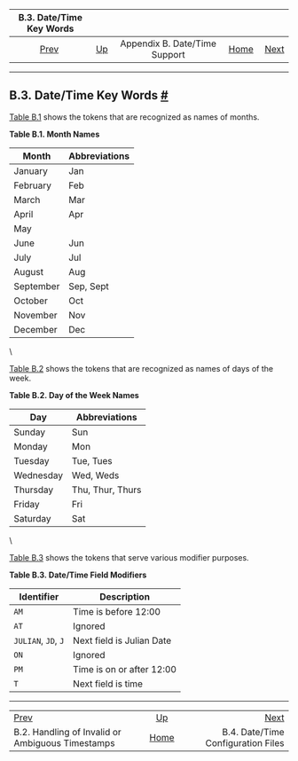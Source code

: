 

|                                 B.3. Date/Time Key Words                                |                                                              |                               |                                                       |                                                                          |
| :-------------------------------------------------------------------------------------: | :----------------------------------------------------------- | :---------------------------: | ----------------------------------------------------: | -----------------------------------------------------------------------: |
| [Prev](datetime-invalid-input.html "B.2. Handling of Invalid or Ambiguous Timestamps")  | [Up](datetime-appendix.html "Appendix B. Date/Time Support") | Appendix B. Date/Time Support | [Home](index.html "PostgreSQL 17devel Documentation") |  [Next](datetime-config-files.html "B.4. Date/Time Configuration Files") |

***

## B.3. Date/Time Key Words [#](#DATETIME-KEYWORDS)

[Table B.1](datetime-keywords.html#DATETIME-MONTH-TABLE "Table B.1. Month Names") shows the tokens that are recognized as names of months.

**Table B.1. Month Names**

| Month     | Abbreviations |
| --------- | ------------- |
| January   | Jan           |
| February  | Feb           |
| March     | Mar           |
| April     | Apr           |
| May       |               |
| June      | Jun           |
| July      | Jul           |
| August    | Aug           |
| September | Sep, Sept     |
| October   | Oct           |
| November  | Nov           |
| December  | Dec           |

\

[Table B.2](datetime-keywords.html#DATETIME-DOW-TABLE "Table B.2. Day of the Week Names") shows the tokens that are recognized as names of days of the week.

**Table B.2. Day of the Week Names**

| Day       | Abbreviations    |
| --------- | ---------------- |
| Sunday    | Sun              |
| Monday    | Mon              |
| Tuesday   | Tue, Tues        |
| Wednesday | Wed, Weds        |
| Thursday  | Thu, Thur, Thurs |
| Friday    | Fri              |
| Saturday  | Sat              |

\

[Table B.3](datetime-keywords.html#DATETIME-MOD-TABLE "Table B.3. Date/Time Field Modifiers") shows the tokens that serve various modifier purposes.

**Table B.3. Date/Time Field Modifiers**

| Identifier          | Description               |
| ------------------- | ------------------------- |
| `AM`                | Time is before 12:00      |
| `AT`                | Ignored                   |
| `JULIAN`, `JD`, `J` | Next field is Julian Date |
| `ON`                | Ignored                   |
| `PM`                | Time is on or after 12:00 |
| `T`                 | Next field is time        |

***

|                                                                                         |                                                              |                                                                          |
| :-------------------------------------------------------------------------------------- | :----------------------------------------------------------: | -----------------------------------------------------------------------: |
| [Prev](datetime-invalid-input.html "B.2. Handling of Invalid or Ambiguous Timestamps")  | [Up](datetime-appendix.html "Appendix B. Date/Time Support") |  [Next](datetime-config-files.html "B.4. Date/Time Configuration Files") |
| B.2. Handling of Invalid or Ambiguous Timestamps                                        |     [Home](index.html "PostgreSQL 17devel Documentation")    |                                       B.4. Date/Time Configuration Files |
